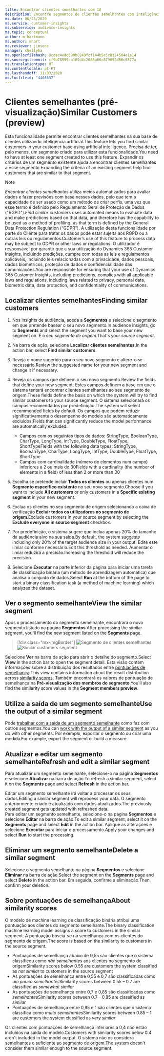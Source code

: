 ```yaml
---
title: Encontrar clientes semelhantes com IA
description: Encontre segmentos de clientes semelhantes com inteligência artificial.
ms.date: 06/25/2020
ms.service: customer-insights
ms.subservice: audience-insights
ms.topic: conceptual
author: m-hartmann
ms.author: mhart
ms.reviewer: jimsonc
manager: shellyha
ms.openlocfilehash: 8cdec4edd599b0249fcf144b5e5c0124504e1e14
ms.sourcegitcommit: cf9b78559ca189d4c2086a66c879098d56c0377a
ms.translationtype: HT
ms.contentlocale: pt-PT
ms.lasthandoff: 11/03/2020
ms.locfileid: "4406637"
---
```

# <a name="similar-customers-preview"></a><span data-ttu-id="fb7ff-103">Clientes semelhantes (pré-visualização)</span><span class="sxs-lookup"><span data-stu-id="fb7ff-103">Similar Customers (preview)</span></span>

<span data-ttu-id="fb7ff-104">Esta funcionalidade permite encontrar clientes semelhantes na sua base de clientes utilizando inteligência artificial.</span><span class="sxs-lookup"><span data-stu-id="fb7ff-104">This feature lets you find similar customers in your customer base using artificial intelligence.</span></span> <span data-ttu-id="fb7ff-105">Precisa de ter, pelo menos, um segmento criado para utilizar esta funcionalidade.</span><span class="sxs-lookup"><span data-stu-id="fb7ff-105">You need to have at least one segment created to use this feature.</span></span> <span data-ttu-id="fb7ff-106">Expandir os critérios de um segmento existente ajuda a encontrar clientes semelhantes a esse segmento.</span><span class="sxs-lookup"><span data-stu-id="fb7ff-106">Expanding the criteria of an existing segment help find customers that are similar to that segment.</span></span>

> [!NOTE]
> <span data-ttu-id="fb7ff-107">*Encontrar clientes semelhantes* utiliza meios automatizados para avaliar dados e fazer previsões com base nesses dados, pelo que tem a capacidade de ser usado como um método de criar perfis, uma vez que esse termo é definido pelo Regulamento Geral de Proteção de Dados ("RGPD").</span><span class="sxs-lookup"><span data-stu-id="fb7ff-107">*Find similar customers* uses automated means to evaluate data and make predictions based on that data, and therefore has the capability to be used as a method of profiling, as that term is defined by the General Data Protection Regulation (“GDPR”).</span></span> <span data-ttu-id="fb7ff-108">A utilização desta funcionalidade por parte do Cliente para tratar os dados pode estar sujeita aos RGPD ou a outras leis ou regulamentos.</span><span class="sxs-lookup"><span data-stu-id="fb7ff-108">Customer’s use of this feature to process data may be subject to GDPR or other laws or regulations.</span></span> <span data-ttu-id="fb7ff-109">O utilizador é responsável por garantir que a sua utilização do Dynamics 365 Customer Insights, incluindo predições, cumpre com todas as leis e regulamentos aplicáveis, incluindo leis relacionadas com a privacidade, dados pessoais, dados biométricos, proteção de dados e confidencialidade das comunicações.</span><span class="sxs-lookup"><span data-stu-id="fb7ff-109">You are responsible for ensuring that your use of Dynamics 365 Customer Insights, including predictions, complies with all applicable laws and regulations, including laws related to privacy, personal data, biometric data, data protection, and confidentiality of communications.</span></span>

## <a name="finding-similar-customers"></a><span data-ttu-id="fb7ff-110">Localizar clientes semelhantes</span><span class="sxs-lookup"><span data-stu-id="fb7ff-110">Finding similar customers</span></span>

1. <span data-ttu-id="fb7ff-111">Nos insights de audiência, aceda a **Segmentos** e selecione o segmento em que pretende basear o seu novo segmento.</span><span class="sxs-lookup"><span data-stu-id="fb7ff-111">In audience insights, go to **Segments** and select the segment you want to base your new segment on.</span></span> <span data-ttu-id="fb7ff-112">É o seu *segmento de origem*.</span><span class="sxs-lookup"><span data-stu-id="fb7ff-112">That's your *source segment*.</span></span>

1. <span data-ttu-id="fb7ff-113">Na barra de ação, selecione **Localizar clientes semelhantes**.</span><span class="sxs-lookup"><span data-stu-id="fb7ff-113">In the action bar, select **Find similar customers**.</span></span>

1. <span data-ttu-id="fb7ff-114">Reveja o nome sugerido para o seu novo segmento e altere-o se necessário.</span><span class="sxs-lookup"><span data-stu-id="fb7ff-114">Review the suggested name for your new segment and change it if necessary.</span></span>

1. <span data-ttu-id="fb7ff-115">Reveja os campos que definem o seu novo segmento.</span><span class="sxs-lookup"><span data-stu-id="fb7ff-115">Review the fields that define your new segment.</span></span> <span data-ttu-id="fb7ff-116">Estes campos definem a base em que o sistema tentará encontrar clientes semelhantes ao seu segmento de origem.</span><span class="sxs-lookup"><span data-stu-id="fb7ff-116">These fields define the basis on which the system will try to find similar customers to your source segment.</span></span> <span data-ttu-id="fb7ff-117">O sistema selecionará os campos recomendados por predefinição.</span><span class="sxs-lookup"><span data-stu-id="fb7ff-117">The system will select recommended fields by default.</span></span>
  <span data-ttu-id="fb7ff-118">Os campos que podem reduzir significativamente o desempenho do modelo são automaticamente excluídos:</span><span class="sxs-lookup"><span data-stu-id="fb7ff-118">Fields that can significantly reduce the model performance are automatically excluded:</span></span>
  
   - <span data-ttu-id="fb7ff-119">Campos com os seguintes tipos de dados: StringType, BooleanType, CharType, LongType, IntType, DoubleType, FloatType, ShortType</span><span class="sxs-lookup"><span data-stu-id="fb7ff-119">Fields with the following data types: StringType, BooleanType, CharType, LongType, IntType, DoubleType, FloatType, ShortType</span></span>
   - <span data-ttu-id="fb7ff-120">Campos com cardinalidade (número de elementos num campo) inferiores a 2 ou mais de 30</span><span class="sxs-lookup"><span data-stu-id="fb7ff-120">Fields with a cardinality (the number of elements in a field) of less than 2 or more than 30</span></span>

1. <span data-ttu-id="fb7ff-121">Escolha se pretende incluir **Todos os clientes** ou apenas clientes num **Segmento específico existente** no seu novo segmento.</span><span class="sxs-lookup"><span data-stu-id="fb7ff-121">Choose if you want to include **All customers** or only customers in a **Specific existing segment** in your new segment.</span></span>

1. <span data-ttu-id="fb7ff-122">Exclua os clientes no seu segmento de origem selecionando a caixa de verificação **Excluir todos os utilizadores no segmento de origem**.</span><span class="sxs-lookup"><span data-stu-id="fb7ff-122">Exclude customers in your source segment by selecting the **Exclude everyone in source segment** checkbox.</span></span>

1. <span data-ttu-id="fb7ff-123">Por predefinição, o sistema sugere que inclua apenas 20% do tamanho da audiência alvo na sua saída.</span><span class="sxs-lookup"><span data-stu-id="fb7ff-123">By default, the system suggests including only 20% of the target audience size in your output.</span></span> <span data-ttu-id="fb7ff-124">Edite este limiar conforme necessário.</span><span class="sxs-lookup"><span data-stu-id="fb7ff-124">Edit this threshold as needed.</span></span> <span data-ttu-id="fb7ff-125">Aumentar o limiar reduzirá a precisão.</span><span class="sxs-lookup"><span data-stu-id="fb7ff-125">Increasing the threshold will reduce the precision.</span></span>

1. <span data-ttu-id="fb7ff-126">Selecione **Executar** na parte inferior da página para iniciar uma tarefa de classificação binária (um método de aprendizagem automática) que analisa o conjunto de dados.</span><span class="sxs-lookup"><span data-stu-id="fb7ff-126">Select **Run** at the bottom of the page to start a binary classification task (a method of machine learning) which analyzes the dataset.</span></span>

## <a name="view-the-similar-segment"></a><span data-ttu-id="fb7ff-127">Ver o segmento semelhante</span><span class="sxs-lookup"><span data-stu-id="fb7ff-127">View the similar segment</span></span>

<span data-ttu-id="fb7ff-128">Após o processamento do segmento semelhante, encontrará o novo segmento listado na página **Segmentos**.</span><span class="sxs-lookup"><span data-stu-id="fb7ff-128">After processing the similar segment, you'll find the new segment listed on the **Segments** page.</span></span>

> [!div class="mx-imgBorder"]
> <span data-ttu-id="fb7ff-129">![Segmento de clientes semelhantes](media/expanded-segment.png "Segmento de clientes semelhantes")</span><span class="sxs-lookup"><span data-stu-id="fb7ff-129">![Similar customers segment](media/expanded-segment.png "Similar customers segment")</span></span>

<span data-ttu-id="fb7ff-130">Selecione **Ver** na barra de ação para abrir o detalhe do segmento.</span><span class="sxs-lookup"><span data-stu-id="fb7ff-130">Select **View** in the action bar to open the segment detail.</span></span> <span data-ttu-id="fb7ff-131">Esta visão contém informações sobre a distribuição dos resultados entre [pontuações de semelhança](#about-similarity-scores).</span><span class="sxs-lookup"><span data-stu-id="fb7ff-131">This view contains information about the result distribution across [similarity scores](#about-similarity-scores).</span></span> <span data-ttu-id="fb7ff-132">Também encontrará os valores de pontuação de semelhança na **Pré-visualização dos membros do segmento**.</span><span class="sxs-lookup"><span data-stu-id="fb7ff-132">You'll also find the similarity score values in the **Segment members preview**.</span></span>

## <a name="use-the-output-of-a-similar-segment"></a><span data-ttu-id="fb7ff-133">Utilize a saída de um segmento semelhante</span><span class="sxs-lookup"><span data-stu-id="fb7ff-133">Use the output of a similar segment</span></span>

<span data-ttu-id="fb7ff-134">Pode [trabalhar com a saída de um segmento semelhante](segments.md) como faz com outros segmentos.</span><span class="sxs-lookup"><span data-stu-id="fb7ff-134">You can [work with the output of a similar segment](segments.md) as you do with other segments.</span></span> <span data-ttu-id="fb7ff-135">Por exemplo, exportar o segmento ou criar uma medida.</span><span class="sxs-lookup"><span data-stu-id="fb7ff-135">For example, export the segment or build a measure.</span></span>

## <a name="refresh-and-edit-a-similar-segment"></a><span data-ttu-id="fb7ff-136">Atualizar e editar um segmento semelhante</span><span class="sxs-lookup"><span data-stu-id="fb7ff-136">Refresh and edit a similar segment</span></span>

<span data-ttu-id="fb7ff-137">Para atualizar um segmento semelhante, selecione-o na página **Segmentos** e selecione **Atualizar** na barra de ação.</span><span class="sxs-lookup"><span data-stu-id="fb7ff-137">To refresh a similar segment, select it on the **Segments** page and select **Refresh** in the action bar.</span></span>

<span data-ttu-id="fb7ff-138">Editar um segmento semelhante irá voltar a processar os seus dados.</span><span class="sxs-lookup"><span data-stu-id="fb7ff-138">Editing a similar segment will reprocess your data.</span></span> <span data-ttu-id="fb7ff-139">O segmento anteriormente criado é atualizado com dados atualizados.</span><span class="sxs-lookup"><span data-stu-id="fb7ff-139">The previously created segment gets updated with refreshed data.</span></span>    
<span data-ttu-id="fb7ff-140">Para editar um segmento semelhante, selecione-o na página **Segmentos** e selecione **Editar** na barra de ação.</span><span class="sxs-lookup"><span data-stu-id="fb7ff-140">To edit a similar segment, select it on the **Segments** page and select **Edit** in the action bar.</span></span> <span data-ttu-id="fb7ff-141">Aplique as alterações e selecione **Executar** para iniciar o processamento.</span><span class="sxs-lookup"><span data-stu-id="fb7ff-141">Apply your changes and select **Run** to start the processing.</span></span>

## <a name="delete-a-similar-segment"></a><span data-ttu-id="fb7ff-142">Eliminar um segmento semelhante</span><span class="sxs-lookup"><span data-stu-id="fb7ff-142">Delete a similar segment</span></span>

<span data-ttu-id="fb7ff-143">Selecione o segmento semelhante na página **Segmentos** e selecione **Eliminar** na barra de ação.</span><span class="sxs-lookup"><span data-stu-id="fb7ff-143">Select the segment on the **Segments** page and select **Delete** in the action bar.</span></span> <span data-ttu-id="fb7ff-144">Em seguida, confirme a eliminação.</span><span class="sxs-lookup"><span data-stu-id="fb7ff-144">Then, confirm your deletion.</span></span>

## <a name="about-similarity-scores"></a><span data-ttu-id="fb7ff-145">Sobre pontuações de semelhança</span><span class="sxs-lookup"><span data-stu-id="fb7ff-145">About similarity scores</span></span>

<span data-ttu-id="fb7ff-146">O modelo de machine learning de classificação binária atribui uma pontuação aos clientes do segmento semelhante.</span><span class="sxs-lookup"><span data-stu-id="fb7ff-146">The binary classification machine learning model assigns a score to customers in the similar segment.</span></span> <span data-ttu-id="fb7ff-147">A pontuação baseia-se na semelhança com os clientes do segmento de origem.</span><span class="sxs-lookup"><span data-stu-id="fb7ff-147">The score is based on the similarity to customers in the source segment.</span></span>

- <span data-ttu-id="fb7ff-148">Pontuações de semelhança abaixo de 0,55 são clientes que o sistema classificou como *não semelhantes* aos clientes no segmento de origem</span><span class="sxs-lookup"><span data-stu-id="fb7ff-148">Similarity scores below 0.55 are customers the system classified as *not similar* to customers in the source segment</span></span>
- <span data-ttu-id="fb7ff-149">As pontuações de semelhança entre 0,55 e 0,7 são classificadas como *um pouco semelhantes*</span><span class="sxs-lookup"><span data-stu-id="fb7ff-149">Similarity scores between 0.55 – 0.7 are classified as *somewhat similar*</span></span>
- <span data-ttu-id="fb7ff-150">As pontuações de semelhança entre 0,7 e 0,85 são classificadas como *semelhantes*</span><span class="sxs-lookup"><span data-stu-id="fb7ff-150">Similarity scores between 0.7 – 0.85 are classified as *similar*</span></span>
- <span data-ttu-id="fb7ff-151">Pontuações de semelhança entre 0,85 e 1 são clientes que o sistema classifica como *muito semelhantes*</span><span class="sxs-lookup"><span data-stu-id="fb7ff-151">Similarity scores between 0.85 – 1 are customers the system classified as *very similar*</span></span>

<span data-ttu-id="fb7ff-152">Os clientes com pontuações de semelhança inferiores a 0,4 não estão incluídos na saída do modelo.</span><span class="sxs-lookup"><span data-stu-id="fb7ff-152">Customers with similarity scores below 0.4 aren't included in the model output.</span></span> <span data-ttu-id="fb7ff-153">O sistema não os considera semelhantes o suficiente ao segmento de origem.</span><span class="sxs-lookup"><span data-stu-id="fb7ff-153">The system doesn't consider them similar enough to the source segment.</span></span>
